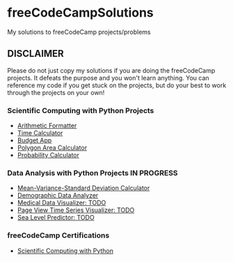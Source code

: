 # freeCodeCampSolutions
My solutions to freeCodeCamp projects/problems

## DISCLAIMER
Please do not just copy my solutions if you are doing the freeCodeCamp projects. It defeats the purpose and you won't learn anything.
You can reference my code if you get stuck on the projects, but do your best to work through the projects on your own!


### Scientific Computing with Python Projects
- [Arithmetic Formatter](/pythonProjects/arithmeticFormatter/)
- [Time Calculator](/pythonProjects/timeCalculator/)
- [Budget App](/pythonProjects/budgetApp/)
- [Polygon Area Calculator](/pythonProjects/polygonAreaCalculator/)
- [Probability Calculator](/pythonProjects/probabilityCalculator/)

### Data Analysis with Python Projects IN PROGRESS
- [Mean-Variance-Standard Deviation Calculator](/pythonProjects/meanVarStdCalculator/)
- [Demographic Data Analyzer](/pythonProjects/demographicDataAnalyzer/)
- [Medical Data Visualizer: TODO]()
- [Page View Time Series Visualizer: TODO]()
- [Sea Level Predictor: TODO]()


### freeCodeCamp Certifications
- [Scientific Computing with Python](https://www.freecodecamp.org/certification/dillonwfletcher/scientific-computing-with-python-v7)
